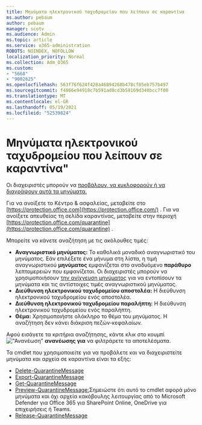 ```yaml
---
title: Μηνύματα ηλεκτρονικού ταχυδρομείου που λείπουν σε καραντίνα
ms.author: pebaum
author: pebaum
manager: scotv
ms.audience: Admin
ms.topic: article
ms.service: o365-administration
ROBOTS: NOINDEX, NOFOLLOW
localization_priority: Normal
ms.collection: Adm_O365
ms.custom:
- "5668"
- "9002625"
ms.openlocfilehash: 563f76f624f428a46894268b478cf05eb757b497
ms.sourcegitcommit: f4866e94918c7b591ad0cd3b58169d340bcc7f00
ms.translationtype: MT
ms.contentlocale: el-GR
ms.lasthandoff: 05/19/2021
ms.locfileid: "52539824"
---
```

# <a name="missing-emails-in-quarantine"></a>Μηνύματα ηλεκτρονικού ταχυδρομείου που λείπουν σε καραντίνα"

Οι διαχειριστές μπορούν να [προβάλουν, να κυκλοφορούν ή να διαγράψουν αυτά τα μηνύματα.](/microsoft-365/security/office-365-security/manage-quarantined-messages-and-files)

Για να ανοίξετε το Κέντρο & ασφαλείας, μεταβείτε στο [https://protection.office.com](https://protection.office.com/) . Για να ανοίξετε απευθείας τη σελίδα καραντίνας, μεταβείτε στην περιοχή [https://protection.office.com/quarantine](https://protection.office.com/quarantine) .  

Μπορείτε να κάνετε αναζήτηση με τις ακόλουθες τιμές:  

- **Αναγνωριστικό μηνύματος:** Το καθολικά μοναδικό αναγνωριστικό του μηνύματος. Εάν επιλέξετε ένα μήνυμα στη λίστα, η τιμή αναγνωριστικού  **μηνύματος**  εμφανίζεται στο αναδυόμενο  **παράθυρο**  λεπτομερειών που εμφανίζεται. Οι διαχειριστές μπορούν να χρησιμοποιήσουν [την ανίχνευση μηνύματος](/microsoft-365/security/office-365-security/message-trace-scc) για να εντοπίσουν τα μηνύματα και τις αντίστοιχες τιμές αναγνωριστικού μηνύματος.
- **Διεύθυνση ηλεκτρονικού ταχυδρομείου αποστολέα:** Η διεύθυνση ηλεκτρονικού ταχυδρομείου ενός αποστολέα.
- **Διεύθυνση ηλεκτρονικού ταχυδρομείου παραλήπτη:** Η διεύθυνση ηλεκτρονικού ταχυδρομείου ενός παραλήπτη.
- **Θέμα:** Χρησιμοποιήστε ολόκληρο το θέμα του μηνύματος. Η αναζήτηση δεν κάνει διάκριση πεζών-κεφαλαίων.

Αφού εισάγετε τα κριτήρια αναζήτησης, κάντε κλικ στο κουμπί ![ "Ανανέωση" ](/microsoft-365/media/scc-quarantine-refresh.png?view=o365-worldwide) **ανανέωσης για** να φιλτράρετε τα αποτελέσματα.

Τα cmdlet που χρησιμοποιείτε για να προβάλετε και να διαχειριστείτε μηνύματα και αρχεία σε καραντίνα είναι τα εξής:
- [Delete-QuarantineMessage](/powershell/module/exchange/delete-quarantinemessage)
- [Export-QuarantineMessage](/powershell/module/exchange/export-quarantinemessage)
- [Get-QuarantineMessage](/powershell/module/exchange/get-quarantinemessage)
- [Preview-QuarantineMessage:](/powershell/module/exchange/preview-quarantinemessage)Σημειώστε ότι αυτό το cmdlet αφορά μόνο μηνύματα και όχι αρχεία κακόβουλης λειτουργίας από το Microsoft Defender για Office 365 για SharePoint Online, OneDrive για επιχειρήσεις ή Teams.
- [Release-QuarantineMessage](/powershell/module/exchange/release-quarantinemessage)